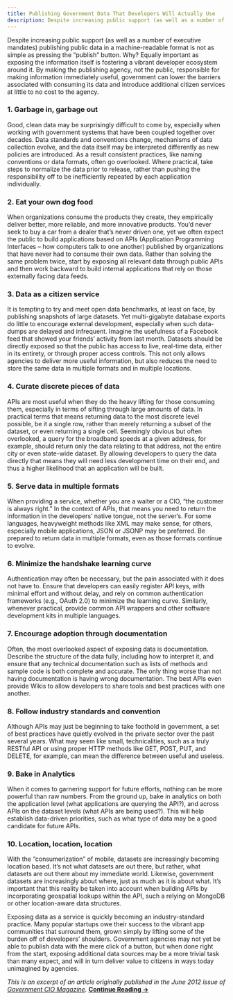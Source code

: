 ```yaml
---
title: Publishing Government Data That Developers Will Actually Use
description: Despite increasing public support (as well as a number of executive mandates) publishing public data in a machine-readable format is not as simple as pressing the "publish" button. Why? Equally important as exposing the information itself is fostering a vibrant developer ecosystem around it. By making the publishing agency, not the public, responsible for making information immediately useful, government can lower the barriers associated with consuming its data and introduce additional citizen services at little to no cost to the agency.
---
```


Despite increasing public support (as well as a number of executive mandates) publishing public data in a machine-readable format is not as simple as pressing the “publish” button. Why? Equally important as exposing the information itself is fostering a vibrant developer ecosystem around it. By making the publishing agency, not the public, responsible for making information immediately useful, government can lower the barriers associated with consuming its data and introduce additional citizen services at little to no cost to the agency.

### 1. Garbage in, garbage out

Good, clean data may be surprisingly difficult to come by, especially when working with government systems that have been coupled together over decades. Data standards and conventions change, mechanisms of data collection evolve, and the data itself may be interpreted differently as new policies are introduced. As a result consistent practices, like naming conventions or data formats, often go overlooked. Where practical, take steps to normalize the data prior to release, rather than pushing the responsibility off to be inefficiently repeated by each application individually.

### 2. Eat your own dog food

When organizations consume the products they create, they empirically deliver better, more reliable, and more innovative products. You’d never seek to buy a car from a dealer that’s never driven one, yet we often expect the public to build applications based on APIs (Application Programming Interfaces – how computers talk to one another) published by organizations that have never had to consume their own data. Rather than solving the same problem twice, start by exposing all relevant data through public APIs and then work backward to build internal applications that rely on those externally facing data feeds.

### 3. Data as a citizen service

It is tempting to try and meet open data benchmarks, at least on face, by publishing snapshots of large datasets. Yet multi-gigabyte database exports do little to encourage external development, especially when such data-dumps are delayed and infrequent. Imagine the usefulness of a Facebook feed that showed your friends’ activity from last month. Datasets should be directly exposed so that the public has access to live, real-time data, either in its entirety, or through proper access controls. This not only allows agencies to deliver more useful information, but also reduces the need to store the same data in multiple formats and in multiple locations.

### 4. Curate discrete pieces of data

APIs are most useful when they do the heavy lifting for those consuming them, especially in terms of sifting through large amounts of data. In practical terms that means returning data to the most discrete level possible, be it a single row, rather than merely returning a subset of the dataset, or even returning a single cell. Seemingly obvious but often overlooked, a query for the broadband speeds at a given address, for example, should return only the data relating to that address, not the entire city or even state-wide dataset. By allowing developers to query the data directly that means they will need less development time on their end, and thus a higher likelihood that an application will be built.

### 5. Serve data in multiple formats

When providing a service, whether you are a waiter or a CIO, “the customer is always right.” In the context of APIs, that means you need to return the information in the developers’ native tongue, not the server’s. For some languages, heavyweight methods like XML may make sense, for others, especially mobile applications, JSON or JSONP may be preferred. Be prepared to return data in multiple formats, even as those formats continue to evolve.

### 6. Minimize the handshake learning curve

Authentication may often be necessary, but the pain associated with it does not have to. Ensure that developers can easily register API keys, with minimal effort and without delay, and rely on common authentication frameworks (e.g., OAuth 2.0) to minimize the learning curve. Similarly, whenever practical, provide common API wrappers and other software development kits in multiple languages.

### 7. Encourage adoption through documentation

Often, the most overlooked aspect of exposing data is documentation. Describe the structure of the data fully, including how to interpret it, and ensure that any technical documentation such as lists of methods and sample code is both complete and accurate. The only thing worse than not having documentation is having wrong documentation. The best APIs even provide Wikis to allow developers to share tools and best practices with one another.

### 8. Follow industry standards and convention

Although APIs may just be beginning to take foothold in government, a set of best practices have quietly evolved in the private sector over the past several years. What may seem like small, technicalities, such as a truly RESTful API or using proper HTTP methods like GET, POST, PUT, and DELETE, for example, can mean the difference between useful and useless.

### 9. Bake in Analytics

When it comes to garnering support for future efforts, nothing can be more powerful than raw numbers. From the ground up, bake in analytics on both the application level (what applications are querying the API?), and across APIs on the dataset levels (what APIs are being used?). This will help establish data-driven priorities, such as what type of data may be a good candidate for future APIs.

### 10. Location, location, location

With the “consumerization” of mobile, datasets are increasingly becoming location based. It’s not what datasets are out there, but rather, what datasets are out there about my immediate world. Likewise, government datasets are increasingly about where, just as much as it is about what. It’s important that this reality be taken into account when building APIs by incorporating geospatial lookups within the API, such a relying on MongoDB or other location-aware data structures.

Exposing data as a service is quickly becoming an industry-standard practice. Many popular startups owe their success to the vibrant app communities that surround them, grown simply by lifting some of the burden off of developers’ shoulders. Government agencies may not yet be able to publish data with the mere click of a button, but when done right from the start, exposing additional data sources may be a more trivial task than many expect, and will in turn deliver value to citizens in ways today unimagined by agencies.

*This is an excerpt of an article originally published in the June 2012 issue of [Government CIO Magazine](http://www.governmentciomagazine.com).* **[Continue Reading →](http://www.governmentciomagazine.com/2012/06/ten-steps-publishing-government-data-developers-will-actually-use#blog-content)**
